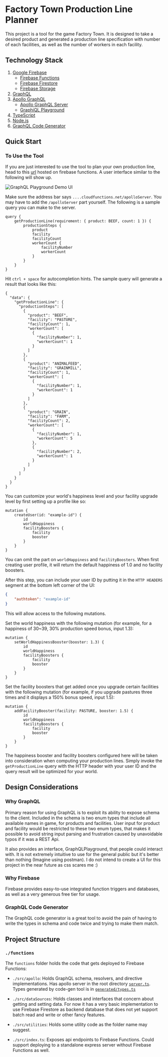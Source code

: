 # Factory Town Production Line Planner

This project is a tool for the game Factory Town. It is designed to take a desired product and generated a production line specification with number of each facilities, as well as the number of workers in each facility.

## Technology Stack

1. [Google Firebase](https://firebase.google.com/)
    - [Firebase Functions](https://firebase.google.com/docs/functions)
    - [Firebase Firestore](https://firebase.google.com/docs/firestore)
    - [Firebase Storage](https://firebase.google.com/docs/storage)
1. [GraphQL](https://graphql.org/)
1. [Apollo GraphQL](https://www.apollographql.com/)
    - [Apollo GraphQL Server](https://www.apollographql.com/docs/apollo-server/)
    - [GraphiQL Playground](https://www.apollographql.com/docs/apollo-server/testing/graphql-playground/)
1. [TypeScript](https://www.typescriptlang.org/)
1. [Node.js](https://nodejs.org/en/)
1. [GraphQL Code Generator](https://graphql-code-generator.com/)

## Quick Start

### To Use the Tool

If you are just interested to use the tool to plan your own production line, head to this [url](https://us-central1-factory-town-prod-line-planner.cloudfunctions.net/apolloServer) hosted on firebase functions. A user interface similar to the following will show up.

![GraphQL Playground Demo UI](imgs\graphqlPlaygroundDemo.png)

Make sure the address bar says `....cloudfunctions.net/apolloServer`. You may have to add the `/apolloServer` part yourself. The following is a sample query you can make to the server.

```gql
query {
    getProductionLine(requirement: { product: BEEF, count: 1 }) {
        productionSteps {
            product
            facility
            facilityCount
            workerCount {
                facilityNumber
                workerCount
            }
        }
    }
}
```

Hit `ctrl + space` for autocompletion hints. The sample query will generate a result that looks like this:

```gql
{
  "data": {
    "getProductionLine": {
      "productionSteps": [
        {
          "product": "BEEF",
          "facility": "PASTURE",
          "facilityCount": 1,
          "workerCount": [
            {
              "facilityNumber": 1,
              "workerCount": 1
            }
          ]
        },
        {
          "product": "ANIMALFEED",
          "facility": "GRAINMILL",
          "facilityCount": 1,
          "workerCount": [
            {
              "facilityNumber": 1,
              "workerCount": 1
            }
          ]
        },
        {
          "product": "GRAIN",
          "facility": "FARM",
          "facilityCount": 2,
          "workerCount": [
            {
              "facilityNumber": 1,
              "workerCount": 5
            },
            {
              "facilityNumber": 2,
              "workerCount": 1
            }
          ]
        }
      ]
    }
  }
}
```

You can customize your world's happiness level and your facility upgrade level by first setting up a profile like so:

```gql
mutation {
    createUser(id: "example-id") {
        id
        worldHappiness
        facilityBoosters {
            facility
            booster
        }
    }
}
```

You can omit the part on `worldHappiness` and `facilityBoosters`. When first creating user profile, it will return the default happiness of 1.0 and no facility boosters.

After this step, you can include your user ID by putting it in the `HTTP HEADERS` segment at the bottom left corner of the UI:

```json
{
    "authtoken": "example-id"
}
```

This will allow access to the following mutations.

Set the world happiness with the following mutation (for example, for a happiness of 30~39, 30% production speed bonus, input 1.3):

```gql
mutation {
    setWorldHappinessBooster(booster: 1.3) {
        id
        worldHappiness
        facilityBoosters {
            facility
            booster
        }
    }
}
```

Set the facility boosters that get added once you upgrade certain facilities with the following mutation (for example, if you upgrade pastures three times and it displays a 150% bonus speed, input 1.5):

```gql
mutation {
    addFacilityBooster(facility: PASTURE, booster: 1.5) {
        id
        worldHappiness
        facilityBoosters {
            facility
            booster
        }
    }
}
```

The happiness booster and facility boosters configured here will be taken into consideration when computing your production lines. Simply invoke the `getProductionLine` query with the HTTP header with your user ID and the query result will be optimized for your world.

## Design Considerations

### Why GraphQL

Primary reason for using GraphQL is to exploit its ability to expose schema to the client. Included in the schema is two enum types that include all available names in game, for products and facilities. User input for product and facility would be restricted to these two enum types, that makes it possible to avoid string input parsing and frustration caused by unavoidable typos if it was a REST Api.

It also provides an interface, GraphQLPlayground, that people could interact with. It is not extremely intuitive to use for the general public but it's better than nothing (Imagine using postman). I do not intend to create a UI for this project in the near future as css scares me :)

### Why Firebase

Firebase provides easy-to-use integrated function triggers and databases, as well as a very generous free tier for usage.

### GraphQL Code Generator

The GraphQL code generator is a great tool to avoid the pain of having to write the types in schema and code twice and trying to make them match.

## Project Structure

### `./functions`

The `functions` folder holds the code that gets deployed to Firebase Functions:

-   `./src/apollo`: Holds GraphQL schema, resolvers, and directive implementations. Has apollo server in the root directory [`server.ts`](./functions/src/apollo/server.ts). Types generated by code-gen tool is in [`generated/types.ts`](./functions/src/apollo/generated/types.ts)

-   `./src/dataSources`: Holds classes and interfaces that concern about getting and setting data. For now it has a very basic implementation to use Firebase Firestore as backend database that does not yet support batch read and write or other fancy features.

-   `./src/utilities`: Holds some utility code as the folder name may suggest.

-   `./src/index.ts`: Exposes api endpoints to Firebase Functions. Could support deploying to a standalone express server without Firebase Functions as well.
